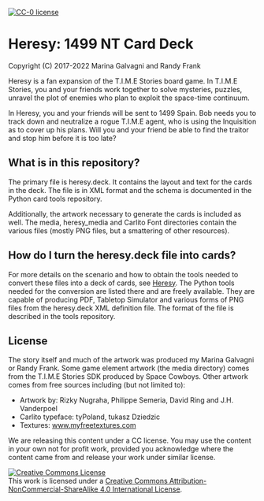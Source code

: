 [![CC-0 license](https://img.shields.io/badge/License-CC--0-blue.svg)](https://creativecommons.org/licenses/by-nd/4.0)

[Heresy]: http://heresy.mrtrashcan.com

# Heresy: 1499 NT Card Deck
Copyright (C) 2017-2022 Marina Galvagni and Randy Frank

Heresy is a fan expansion of the T.I.M.E Stories board game. In T.I.M.E 
Stories, you and your friends work together to solve mysteries, 
puzzles, unravel the plot of enemies who plan to exploit the 
space-time continuum. 

In Heresy, you and your friends will be 
sent to 1499 Spain. Bob needs you to track down and neutralize 
a rogue T.I.M.E agent, who is using the Inquisition as to cover 
up his plans. Will you and your friend be able to find the traitor 
and stop him before it is too late?

## What is in this repository?
The primary file is heresy.deck.  It contains the layout and
text for the cards in the deck.  The file is in XML format
and the schema is documented in the Python card tools repository.

Additionally, the artwork necessary to generate the cards
is included as well. The media, heresy_media and Carlito Font 
directories contain the various files (mostly PNG files, but
a smattering of other resources).

## How do I turn the heresy.deck file into cards?
For more details on the scenario and how to obtain the tools needed to
convert these files into a deck of cards, see [Heresy].  The Python tools
needed for the conversion are listed there and are freely available.
They are capable of producing PDF, Tabletop Simulator and various forms 
of PNG files from the heresy.deck XML definition file.  The format of
the file is described in the tools repository.

## License
The story itself and much of the artwork was produced my Marina Galvagni or Randy Frank.
Some game element artwork (the media directory) comes from the T.I.M.E Stories SDK produced
by Space Cowboys.  Other artwork comes from free sources including (but not limited to):

- Artwork by: Rizky Nugraha, Philippe Semeria, David Ring and J.H. Vanderpoel
- Carlito typeface: tyPoland, tukasz Dziedzic
- Textures: www.myfreetextures.com

We are releasing this content under a CC license.  You may use the content in your
own not for profit work, provided you acknowledge where the content came from
and release your work under similar license.

<a rel="license" href="http://creativecommons.org/licenses/by-nc-sa/4.0/"><img alt="Creative Commons License" style="border-width:0" src="https://i.creativecommons.org/l/by-nc-sa/4.0/88x31.png" /></a><br />This work is licensed under a <a rel="license" href="http://creativecommons.org/licenses/by-nc-sa/4.0/">Creative Commons Attribution-NonCommercial-ShareAlike 4.0 International License</a>.
